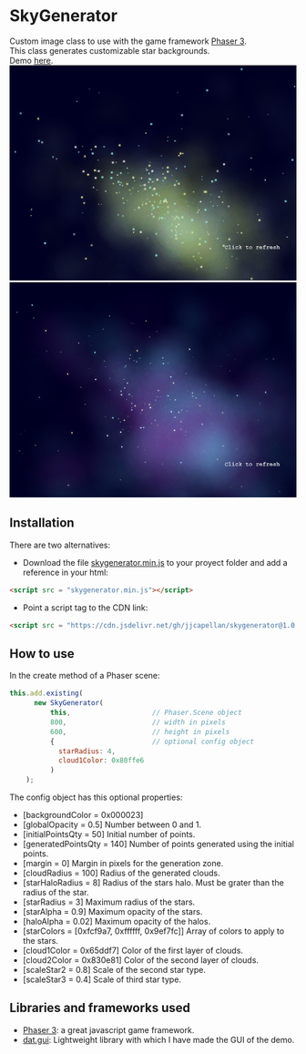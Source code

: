 # SkyGenerator
Custom image class to use with the game framework [Phaser 3](https://phaser.io/).  
This class generates customizable star backgrounds.  
Demo [here](https://jjcapellan.github.io/skygenerator/).  
![sample1](img1.png "Menu")  
![sample2](img2.png "Menu") 
  
## Installation
There are two alternatives:
* Download the file [skygenerator.min.js](https://cdn.jsdelivr.net/gh/jjcapellan/skygenerator@1.0.0/dist/skygenerator.min.js) to your proyect folder and add a reference in your html:
```html
<script src = "skygenerator.min.js"></script>
```
* Point a script tag to the CDN link:
```html
<script src = "https://cdn.jsdelivr.net/gh/jjcapellan/skygenerator@1.0.0/dist/skygenerator.min.js"></script>
```   

## How to use
In the create method of a Phaser scene:
```js
this.add.existing(
      new SkyGenerator(
          this,                    // Phaser.Scene object
          800,                     // width in pixels
          600,                     // height in pixels
          {                        // optional config object
            starRadius: 4,
            cloud1Color: 0x80ffe6
          )
    );
```
The config object has this optional properties:
* [backgroundColor = 0x000023]
* [globalOpacity = 0.5] Number between 0 and 1.
* [initialPointsQty = 50] Initial number of points.
* [generatedPointsQty = 140] Number of points generated using the initial points.
* [margin = 0] Margin in pixels for the generation zone.
* [cloudRadius = 100] Radius of the generated clouds.
* [starHaloRadius = 8] Radius of the stars halo. Must be grater than the radius of the star.
* [starRadius = 3] Maximum radius of the stars.
* [starAlpha = 0.9] Maximum opacity of the stars.
* [haloAlpha = 0.02] Maximum opacity of the halos.
* [starColors = [0xfcf9a7, 0xffffff, 0x9ef7fc]] Array of colors to apply to the stars.
* [cloud1Color = 0x65ddf7] Color of the first layer of clouds.
* [cloud2Color = 0x830e81] Color of the second layer of clouds.
* [scaleStar2 = 0.8] Scale of the second star type.
* [scaleStar3 = 0.4] Scale of third star type.

## Libraries and frameworks used
* [Phaser 3](https://phaser.io/): a great javascript game framework.
* [dat.gui](https://github.com/dataarts/dat.gui): Lightweight library with which I have made the GUI of the demo.